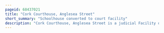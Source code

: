 ```yaml
---
pageid: 68437021
title: "Cork Courthouse, Anglesea Street"
short_summary: "Schoolhouse converted to court facility"
description: "Cork Courthouse, Anglesea Street is a judicial Facility on Anglesea Street, Cork, Ireland. It serves as the Cork Court Office for Matters of Crime while the Courthouse on washington Street Serves as the Court Office for civil and Family Matters. The Anglesea Sreet Courthouse operates at the Level of the District and Circuit Courts, and holds six Courtrooms."
---
```

